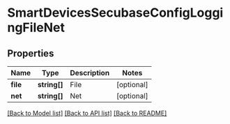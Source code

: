 # SmartDevicesSecubaseConfigLoggingFileNet

## Properties
Name | Type | Description | Notes
------------ | ------------- | ------------- | -------------
**file** | **string[]** | File | [optional] 
**net** | **string[]** | Net | [optional] 

[[Back to Model list]](../README.md#documentation-for-models) [[Back to API list]](../README.md#documentation-for-api-endpoints) [[Back to README]](../README.md)


